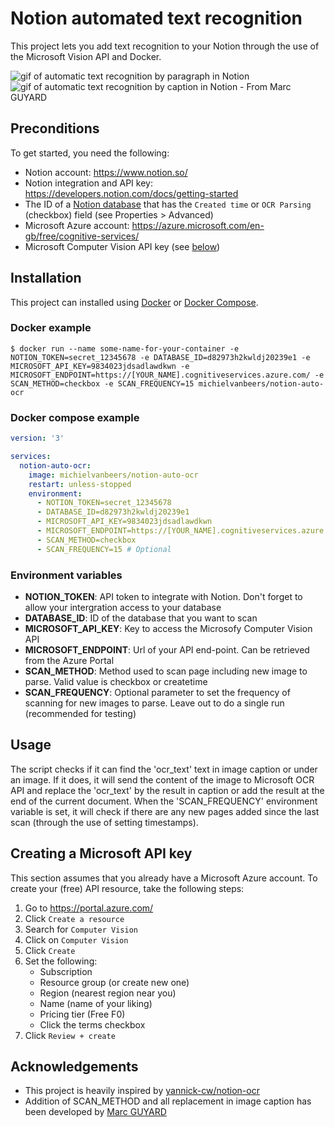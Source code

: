 
# Notion automated text recognition

This project lets you add text recognition to your Notion through the use of the Microsoft Vision API and Docker.

![gif of automatic text recognition by paragraph in Notion](https://i.imgur.com/zYBe4r3.gif)
![gif of automatic text recognition by caption in Notion - From Marc GUYARD](https://imgur.com/a/yraoeA3)
## Preconditions
To get started, you need the following:
* Notion account: https://www.notion.so/
* Notion integration and API key: https://developers.notion.com/docs/getting-started
* The ID of a [Notion database](https://developers.notion.com/docs/working-with-databases) that has the `Created time` or `OCR Parsing` (checkbox) field (see Properties > Advanced)
* Microsoft Azure account: https://azure.microsoft.com/en-gb/free/cognitive-services/
* Microsoft Computer Vision API key (see [below](#creating-a-microsoft-api-key))

## Installation

This project can installed using [Docker](https://docs.docker.com/get-docker/) or [Docker Compose](https://docs.docker.com/compose/).

### Docker example
`$ docker run --name some-name-for-your-container -e NOTION_TOKEN=secret_12345678 -e DATABASE_ID=d82973h2kwldj20239e1 -e MICROSOFT_API_KEY=9834023jdsadlawdkwn -e MICROSOFT_ENDPOINT=https://[YOUR_NAME].cognitiveservices.azure.com/ -e SCAN_METHOD=checkbox -e SCAN_FREQUENCY=15 michielvanbeers/notion-auto-ocr`

### Docker compose example
```yaml
version: '3'

services:
  notion-auto-ocr:
    image: michielvanbeers/notion-auto-ocr
    restart: unless-stopped
    environment:
      - NOTION_TOKEN=secret_12345678
      - DATABASE_ID=d82973h2kwldj20239e1
      - MICROSOFT_API_KEY=9834023jdsadlawdkwn
      - MICROSOFT_ENDPOINT=https://[YOUR_NAME].cognitiveservices.azure.com/
      - SCAN_METHOD=checkbox 
      - SCAN_FREQUENCY=15 # Optional 
```

### Environment variables
* **NOTION_TOKEN**: API token to integrate with Notion. Don't forget to allow your intergration access to your database
* **DATABASE_ID**: ID of the database that you want to scan
* **MICROSOFT_API_KEY**: Key to access the Microsofy Computer Vision API
* **MICROSOFT_ENDPOINT**: Url of your API end-point. Can be retrieved from the Azure Portal
* **SCAN_METHOD**: Method used to scan page including new image to parse. Valid value is checkbox or createtime
* **SCAN_FREQUENCY**: Optional parameter to set the frequency of scanning for new images to parse. Leave out to do a single run (recommended for testing)

## Usage
The script checks if it can find the 'ocr_text' text in image caption or under an image. If it does, it will send the content of the image to Microsoft OCR API and replace the 'ocr_text' by the result in caption or add the result at the end of the current document. When the 'SCAN_FREQUENCY' environment variable is set, it will check if there are any new pages added since the last scan (through the use of setting timestamps).
    
## Creating a Microsoft API key
This section assumes that you already have a Microsoft Azure account. To create your (free) API resource, take the following steps:
1. Go to https://portal.azure.com/
2. Click `Create a resource`
3. Search for `Computer Vision`
4. Click on `Computer Vision`
5. Click `Create`
6. Set the following:
    - Subscription
    - Resource group (or create new one)
    - Region (nearest region near you)
    - Name (name of your liking)
    - Pricing tier (Free F0)
    - Click the terms checkbox
7. Click `Review + create`

## Acknowledgements

- This project is heavily inspired by [yannick-cw/notion-ocr](https://github.com/yannick-cw/notion-ocr)
- Addition of SCAN_METHOD and all replacement in image caption has been developed by [Marc GUYARD](https://github.com/mguyard)

